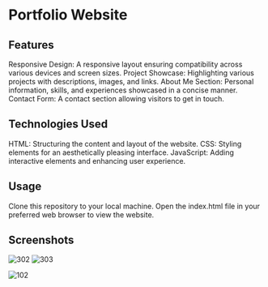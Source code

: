 # Portfolio Website


## Features
Responsive Design: A responsive layout ensuring compatibility across various devices and screen sizes.
Project Showcase: Highlighting various projects with descriptions, images, and links.
About Me Section: Personal information, skills, and experiences showcased in a concise manner.
Contact Form: A contact section allowing visitors to get in touch.
## Technologies Used
HTML: Structuring the content and layout of the website.
CSS: Styling elements for an aesthetically pleasing interface.
JavaScript: Adding interactive elements and enhancing user experience.
## Usage
Clone this repository to your local machine.
Open the index.html file in your preferred web browser to view the website.
## Screenshots

![302](https://github.com/Aashiparihar07/Portfolio_Website/assets/115942226/3190d154-c9dc-4ca6-b80c-753f462ddb75)
![303](https://github.com/Aashiparihar07/Portfolio_Website/assets/115942226/6ccdd841-d3ed-4949-92df-5b7008388944)

![102](https://github.com/Aashiparihar07/Portfolio_Website/assets/115942226/19e3c948-375b-4506-844b-e2708a4b02c0)
